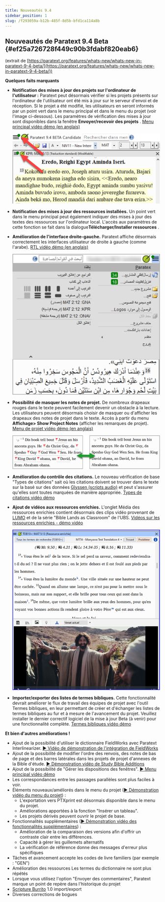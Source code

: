 ```yaml
---
title: Nouveautés 9.4
sidebar_position: 1
slug: /f293059a-b12b-485f-8d5b-bfd1ca114a8b
---
```




## **Nouveautés de Paratext 9.4 Beta** {#ef25a726728f449c90b3fdabf820eab6}


(extrait de [https://paratext.org/features/whats-new/whats-new-in-paratext-9-4-beta/](https://paratext.org/features/whats-new/whats-new-in-paratext-9-4-beta/))


**Quelques faits marquants**

- **Notification des mises à jour des projets sur l'ordinateur de l'utilisateur :** Paratext peut désormais vérifier si les projets présents sur l'ordinateur de l'utilisateur ont été mis à jour sur le serveur d'envoi et de réception. Si le projet a été modifié, les utilisateurs en seront informés par un point vert dans le menu principal et dans le menu du projet (voir l'image ci-dessous). Les paramètres de vérification des mises à jour sont disponibles dans la fenêtre **Envoyer/recevoir des projets** . [Menu principal vidéo démo (en anglais)](https://paratext.org/features/whats-new/whats-new-in-paratext-9-4-beta/?vimeography_gallery=157&vimeography_video=857678678)

    ![](./1373747243.png)

- **Notification des mises à jour des ressources installées.** Un point vert dans le menu principal peut également indiquer des mises à jour des textes des ressources sur l'ordinateur local. L'accès aux paramètres de cette fonction se fait dans la dialogue**Télécharger/Installer ressources** .
- **Amélioration de l'interface droite-gauche.** Paratext affiche désormais correctement les interfaces utilisateur de droite à gauche (comme l'arabe). [RTL vidéo démo (en anglais)](https://paratext.org/features/whats-new/whats-new-in-paratext-9-4-beta/?vimeography_gallery=157&vimeography_video=858761461)

    ![](./1418167455.png)

- **Possibilité de masquer les notes de projet.** De nombreux drapeaux rouges dans le texte peuvent facilement devenir un obstacle à la lecture. Les utilisateurs peuvent désormais choisir de masquer ou d'afficher les drapeaux des notes de projet dans le texte. Accès à partir du menu **Affichage&gt; Show Project Notes** (afficher les remarques de projet). [Menu de projet vidéo démo (en anglais)](https://paratext.org/features/whats-new/whats-new-in-paratext-9-4-beta/?vimeography_gallery=157&vimeography_video=857939433)

    ![](./1989155401.png)

- **Amélioration du contrôle des citations.** Le nouveau vérification de base "Types de citations" sait où les citations doivent se trouver dans le texte sur la basé sur des données [Glyssen (scripts audio)](https://software.sil.org/glyssen/) et peut s'assurer qu'elles sont toutes marquées de manière appropriée. [Types de citations vidéo démo](https://paratext.org/features/whats-new/whats-new-in-paratext-9-4-beta/?vimeography_gallery=157&vimeography_video=859138745)
- **Ajout de vidéos aux ressources enrichies.** L'onglet Média des ressources enrichies contient désormais des clips vidéo provenant de [LUMO](https://lumoproject.com/) et de la série "Bible Lands as Classroom" de l'UBS. [Vidéos sur les ressources enrichies - démo vidéo](https://paratext.org/features/whats-new/whats-new-in-paratext-9-4-beta/?vimeography_gallery=157&vimeography_video=858761461)

    ![](./119495186.png)

- **Importer/exporter des listes de termes bibliques.** Cette fonctionnalité devrait améliorer le flux de travail des équipes de projet avec l'outil Termes bibliques, en leur permettant de créer et d'échanger les listes de termes bibliques au fur et à mesure de l'avancement du projet. Veuillez installer le dernier correctif logiciel de la mise à jour Beta (à venir) pour une fonctionnalité complète. [Termes bibliques vidéo démo](https://paratext.org/features/whats-new/whats-new-in-paratext-9-4-beta/?vimeography_gallery=157&vimeography_video=858020833)

**Et bien d'autres améliorations !**

- Ajout de la possibilité d'utiliser le dictionnaire FieldWorks avec Paratext Interlinearizer. [▶ Vidéo de démonstration de l'intégration de FieldWorks](https://paratext.org/features/whats-new/whats-new-in-paratext-9-4-beta/?vimeography_gallery=157&vimeography_video=859073261)
- Ajout de la possibilité de modifier l'ordre des renvois, des notes de bas de page et des barres latérales dans les projets de projet d'annexes de la Bible d'étude. [▶ Démonstration vidéo de Study Bible Additions](https://paratext.org/features/whats-new/whats-new-in-paratext-9-4-beta/?vimeography_gallery=157&vimeography_video=858761672)
- Ajout de la possibilité de "Gérer les dispositions des fenêtres". [▶ Menu principal vidéo démo](https://paratext.org/features/whats-new/whats-new-in-paratext-9-4-beta/?vimeography_gallery=157&vimeography_video=857678678)
- Les correspondances entre les passages parallèles sont plus faciles à voir.
- Éléments nouveaux/améliorés dans le menu du projet ([▶ Démonstration vidéo du menu du projet](https://paratext.org/features/whats-new/whats-new-in-paratext-9-4-beta/?vimeography_gallery=157&vimeography_video=857939433)) :
    - L'exportation vers PTXprint est désormais disponible dans le menu du projet.
    - Améliorations apportées à la fonction "Insérer un tableau".
    - Les projets dérivés peuvent ouvrir le projet de base.
- Fonctionnalités supplémentaires ([▶ Démonstration vidéo des fonctionnalités supplémentaires](https://paratext.org/features/whats-new/whats-new-in-paratext-9-4-beta/?vimeography_gallery=157&vimeography_video=859466352)) :
    - Amélioration de la comparaison des versions afin d'offrir un contraste clair entre les différences.
    - Capacité à gérer les guillemets alternatifs
    - La vérification de référence donne des messages d'erreur plus spécifiques
- Tâches et avancement accepte les codes de livre familiers (par exemple : "GEN")
- Amélioration des ressources Les termes du dictionnaire ne sont plus répétés
- Lorsque vous utilisez l'option "Envoyer des commentaires", Paratext marque un point de repère dans l'historique du projet
- [Scripture Burrito](https://docs.burrito.bible/en/latest/) 1.0 import/export
- Diverses corrections de bogues
